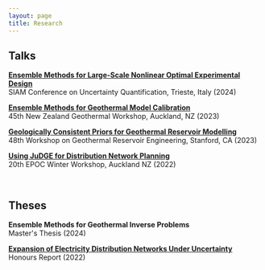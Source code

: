 ```yaml
---
layout: page
title: Research
---
```


## Talks

**[Ensemble Methods for Large-Scale Nonlinear Optimal Experimental Design](https://alexgdebeer.github.io/assets/talks/uq24.pdf)** \
SIAM Conference on Uncertainty Quantification, Trieste, Italy (2024)

**[Ensemble Methods for Geothermal Model Calibration](https://alexgdebeer.github.io/assets/talks/nzgw23.pdf)** \
45th New Zealand Geothermal Workshop, Auckland, NZ (2023)

**[Geologically Consistent Priors for Geothermal Reservoir Modelling](https://alexgdebeer.github.io/assets/talks/sgw23.pdf)** \
48th Workshop on Geothermal Reservoir Engineering, Stanford, CA (2023)

**[Using JuDGE for Distribution Network Planning](https://alexgdebeer.github.io/assets/talks/epoc22.pdf)** \
20th EPOC Winter Workshop, Auckland NZ (2022)

<br>

## Theses

**Ensemble Methods for Geothermal Inverse Problems** \
Master's Thesis (2024)

**[Expansion of Electricity Distribution Networks Under Uncertainty](https://alexgdebeer.github.io/assets/theses/hons22.pdf)** \
Honours Report (2022)